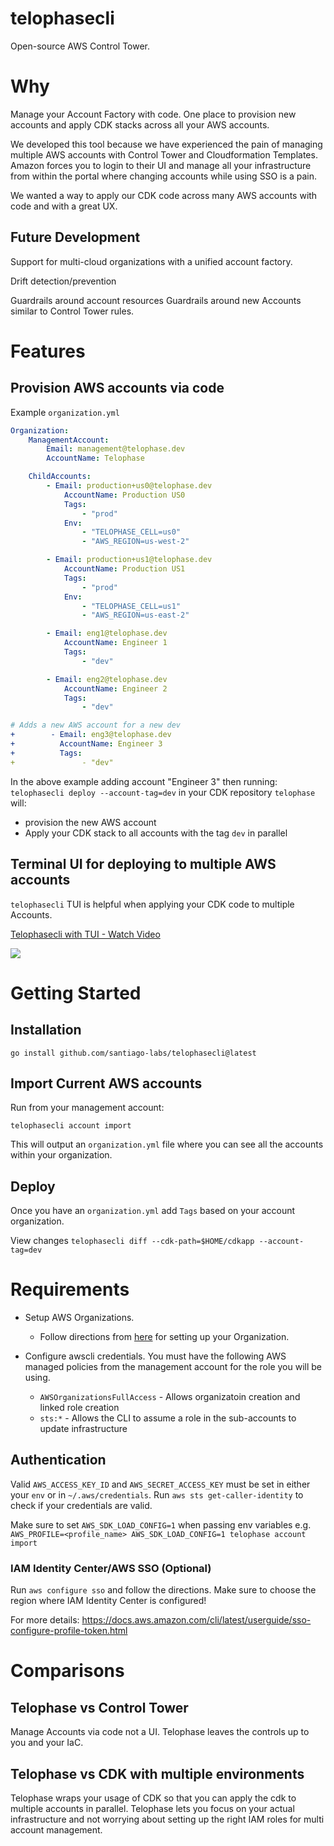# telophasecli
Open-source AWS Control Tower.

# Why
Manage your Account Factory with code. One place to provision new accounts and
apply CDK stacks across all your AWS accounts.

We developed this tool because we have experienced the pain of managing multiple
AWS accounts with Control Tower and Cloudformation Templates. Amazon
forces you to login to their UI and manage all your infrastructure from within
the portal where changing accounts while using SSO is a pain. 

We wanted a way to apply our CDK code across many AWS accounts with code and
with a great UX.

## Future Development
Support for multi-cloud organizations with a unified account factory.

Drift detection/prevention

Guardrails around account resources 
Guardrails around new Accounts similar to Control Tower rules.

# Features
## Provision AWS accounts via code
Example `organization.yml`
```yml
Organization:
    ManagementAccount:
        Email: management@telophase.dev
        AccountName: Telophase 

    ChildAccounts:
        - Email: production+us0@telophase.dev
            AccountName: Production US0 
            Tags:
                - "prod"
            Env:
                - "TELOPHASE_CELL=us0"
                - "AWS_REGION=us-west-2"

        - Email: production+us1@telophase.dev
            AccountName: Production US1
            Tags:
                - "prod"
            Env:
                - "TELOPHASE_CELL=us1"
                - "AWS_REGION=us-east-2"

        - Email: eng1@telophase.dev
            AccountName: Engineer 1 
            Tags:
                - "dev"

        - Email: eng2@telophase.dev
            AccountName: Engineer 2 
            Tags:
                - "dev"

# Adds a new AWS account for a new dev
+        - Email: eng3@telophase.dev
+          AccountName: Engineer 3
+          Tags:
+               - "dev"
```

In the above example adding account "Engineer 3" then running:
`telophasecli deploy --account-tag=dev` in your CDK repository `telophase` will:
- provision the new AWS account
- Apply your CDK stack to all accounts with the tag `dev` in parallel

## Terminal UI for deploying to multiple AWS accounts 
`telophasecli` TUI is helpful when applying your CDK code to multiple Accounts.

<div>
    <a href="https://www.loom.com/share/f55b9436b50a4861adc84be6e1506dbf">
      <p>Telophasecli with TUI - Watch Video</p>
    </a>
    <a href="https://www.loom.com/share/f55b9436b50a4861adc84be6e1506dbf">
      <img style="max-width:300px;" src="https://cdn.loom.com/sessions/thumbnails/f55b9436b50a4861adc84be6e1506dbf-with-play.gif">
    </a>
</div>

# Getting Started 
## Installation
```
go install github.com/santiago-labs/telophasecli@latest
```
## Import Current AWS accounts
Run from your management account:
```
telophasecli account import
```

This will output an `organization.yml` file where you can see all the accounts within your organization.

## Deploy
Once you have an `organization.yml` add `Tags` based on your account organization.

View changes
`telophasecli diff --cdk-path=$HOME/cdkapp --account-tag=dev`


# Requirements
- Setup AWS Organizations. 
    - Follow directions from [here](https://docs.aws.amazon.com/organizations/latest/userguide/orgs_tutorials_basic.html) for setting up your Organization.

- Configure awscli credentials. You must have the following AWS managed policies from the management account for the role you will be using.
    -  `AWSOrganizationsFullAccess` - Allows organizatoin creation and linked role creation
    - `sts:*` - Allows the CLI to assume a role in the sub-accounts to update infrastructure

## Authentication
Valid `AWS_ACCESS_KEY_ID` and `AWS_SECRET_ACCESS_KEY` must be set in either your `env` or in `~/.aws/credentials`. Run `aws sts get-caller-identity` to check if your credentials are valid.

Make sure to set `AWS_SDK_LOAD_CONFIG=1` when passing env variables e.g. `AWS_PROFILE=<profile_name> AWS_SDK_LOAD_CONFIG=1 telophase account import`

### IAM Identity Center/AWS SSO (Optional)
Run `aws configure sso` and follow the directions. Make sure to choose the region where IAM Identity Center is configured!

For more details:
https://docs.aws.amazon.com/cli/latest/userguide/sso-configure-profile-token.html

# Comparisons
## Telophase vs Control Tower
Manage Accounts via code not a UI. Telophase leaves the controls up to you and your IaC.

## Telophase vs CDK with multiple environments
Telophase wraps your usage of CDK so that you can apply the cdk to multiple
accounts in parallel. Telophase lets you focus on your actual infrastructure and
not worrying about setting up the right IAM roles for multi account management.
